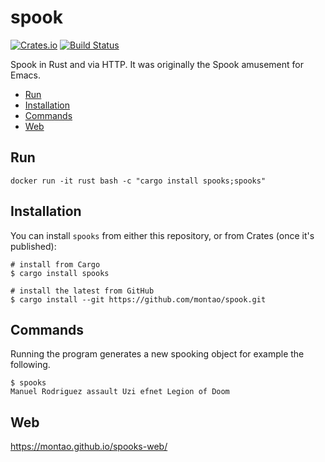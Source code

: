 # spook

[![Crates.io](https://img.shields.io/crates/v/spooks.svg)](https://crates.io/crates/spooks) [![Build Status](https://travis-ci.com/montao/spooks.svg?branch=master)](https://travis-ci.com/montao/spooks)  


Spook in Rust and via HTTP. It was originally the Spook amusement for Emacs. 

* [Run](#Run)
* [Installation](#installation)
* [Commands](#commands)
* [Web](#web)

## Run
`docker run -it rust bash -c "cargo install spooks;spooks"`

## Installation

You can install `spooks` from either this repository, or from Crates (once it's published):

```shell
# install from Cargo
$ cargo install spooks

# install the latest from GitHub
$ cargo install --git https://github.com/montao/spook.git
```

## Commands

Running the program generates a new spooking object for example the following. 

```shell
$ spooks
Manuel Rodriguez assault Uzi efnet Legion of Doom
```
## Web
https://montao.github.io/spooks-web/
